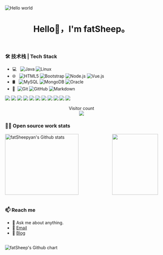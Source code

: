<br>

<img src="https://raw.githubusercontent.com/sagar-viradiya/sagar-viradiya/master/resources/banner.png" alt="Hello world">

<br>

<h1><center>Hello👋，I'm fatSheep。</center></h1>

[](https://github-widgetbox.vercel.app/api/profile?username=1677883418&data=followers,repositories,stars,commits)

<br>

### 🛠 技术栈 | Tech Stack

- 💻 &#160; ![Java](https://img.shields.io/badge/-Java-333333?style=flat&logo=Java&logoColor=007396)
![Linux](https://img.shields.io/badge/-Linux-333333?style=flat&logo=Linux&logoColor=FCC624)
- 🌐 &#160; ![HTML5](https://img.shields.io/badge/-HTML5-333333?style=flat&logo=HTML5)
![Bootstrap](https://img.shields.io/badge/-Bootstrap-333333?style=flat&logo=bootstrap&logoColor=563D7C)
![Node.js](https://img.shields.io/badge/-Node.js-333333?style=flat&logo=node.js)
![Vue.js](https://img.shields.io/badge/-VueJS-333333?style=flat&logo=Vue.js)
- 🛢 &#160; ![MySQL](https://img.shields.io/badge/-MySQL-333333?style=flat&logo=mysql)
![MongoDB](https://img.shields.io/badge/-MongoDB-333333?style=flat&logo=mongodb)
![Oracle](https://img.shields.io/badge/-Oracle-333333?style=flat&logo=Oracle)
- 🔧 &#160;![Git](https://img.shields.io/badge/-Git-333333?style=flat&logo=git)
![GitHub](https://img.shields.io/badge/-GitHub-333333?style=flat&logo=github)
![Markdown](https://img.shields.io/badge/-Markdown-333333?style=flat&logo=markdown)

 <p>
  <img src="http://views.whatilearened.today/views/github/1677883418/views.svg"/>
  <a href="https://github.com/1677883418/"><img src="https://img.shields.io/github/followers/1677883418?color=%234CC61E&label=GitHub%20Followers%20%3A"/></a>
  <a href="https://github.com/1677883418/"><img src="https://badges.frapsoft.com/os/v2/open-source.svg?v=103"/></a>
  <a href="mailto:zxy167788318@gmail.com"><img src="https://img.shields.io/badge/Ask%20me-anything-1abc9c.svg"/></a>
  <a href="https://cn.vuejs.org/"><img src="https://img.shields.io/badge/Front End-ReactJS-42b883"/></a>
  <a href="https://www.java.com/"><img src="https://img.shields.io/badge/Back End-Java-f55247"/></a>
  <a href="https://mariadb.org/"><img src="https://img.shields.io/badge/Database-Mysql-orange"/></a>
  <a href="https://shields.io/"><img src="https://img.shields.io/badge/badges-awesome-green.svg"/></a>
  <!--<a href="https://www.linkedin.com/in/maitong-yan-a88059148/"><img src="https://img.shields.io/badge/LinkedIn-contact%20me-blue"></a>-->
  <a href="https://blog.lystu.cn"><img src="https://img.shields.io/badge/Blog-LY'Blog-red"></a>
  <img src="https://img.shields.io/website?label=Website%20status%20%3A&url=https://blog.lystu.cn"/>
  <img src="https://wakatime.com/badge/user/04e3f192-51ae-42c4-9648-523f599b5595.svg"/> 
</p>



<p align="center"> 
  Visitor count<br/>
  <img src="https://profile-counter.glitch.me/1677883418/count.svg" />
</p>

<!--
### Languages

![GitHub WidgetBox](https://github-widgetbox.vercel.app/api/skills?languages=java,js,php,html,css,c,cpp,bash,xml,json,yaml,mysql,powershell,markdown)

### Frameworks 

[![GitHub WidgetBox](https://github-widgetbox.vercel.app/api/skills?frameworks=vue,bootstrap)](https://github.com/Jurredr/github-widgetbox)
-->



### 👨‍💻 Open source work stats

<!--
![fatSheepyan's Github stats](https://github-readme-stats.vercel.app/api?username=1677883418&show_icons=true&theme=buefy)
<img align='right' src='https://octodex.github.com/images/hula_loop_octodex03.gif' width='50%"'>
-->

<div style="display: flex; align-items: center; justify-content: space-between; height: 200px;">
<img style="flex-basis: 48%; height: 100%;" src="https://github-readme-stats.vercel.app/api?username=1677883418&amp;show_icons=true&amp;theme=buefy" alt="fatSheepyan's Github stats"/>
<img style="flex-basis: 30%; height: 100%;" src='https://octodex.github.com/images/hula_loop_octodex03.gif' />    
</div>

<br>
<!--
### The Most I used Languages
-->

[//]: # ([![Top Langs]&#40;https://github-readme-stats.vercel.app/api/top-langs/?username=anuraghazra&layout=compact&#41;]&#40;https://github.com/anuraghazra/github-readme-stats&#41;)

### 📫 Reach me 

- 💬 Ask me about anything.
- 📧 <a href="mailto:zxy167788318@gmail.com">Email</a>
- 📖 <a href = "https://blog.lystu.cn">Blog</a>

<br>
<img src="http://ghchart.rshah.org/1677883418" alt="fatSheep's Github chart" />





